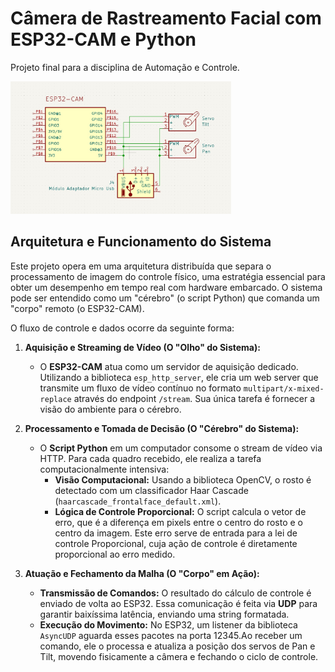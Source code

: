 # Câmera de Rastreamento Facial com ESP32-CAM e Python

Projeto final para a disciplina de Automação e Controle.

<img src="img/schematic.jpeg" alt="Esquemático de ligação do projeto" width="70%">

## Arquitetura e Funcionamento do Sistema

Este projeto opera em uma arquitetura distribuída que separa o processamento de imagem do controle físico, uma estratégia essencial para obter um desempenho em tempo real com hardware embarcado. O sistema pode ser entendido como um "cérebro" (o script Python) que comanda um "corpo" remoto (o ESP32-CAM).

O fluxo de controle e dados ocorre da seguinte forma:

1.  **Aquisição e Streaming de Vídeo (O "Olho" do Sistema):**
    * O **ESP32-CAM** atua como um servidor de aquisição dedicado. Utilizando a biblioteca `esp_http_server`, ele cria um web server que transmite um fluxo de vídeo contínuo no formato `multipart/x-mixed-replace` através do endpoint `/stream`. Sua única tarefa é fornecer a visão do ambiente para o cérebro.

2.  **Processamento e Tomada de Decisão (O "Cérebro" do Sistema):**
    * O **Script Python** em um computador consome o stream de vídeo via HTTP. Para cada quadro recebido, ele realiza a tarefa computacionalmente intensiva:
        * **Visão Computacional:** Usando a biblioteca OpenCV, o rosto é detectado com um classificador Haar Cascade (`haarcascade_frontalface_default.xml`).
        * **Lógica de Controle Proporcional:** O script calcula o vetor de erro, que é a diferença em pixels entre o centro do rosto e o centro da imagem. Este erro serve de entrada para a lei de controle Proporcional, cuja ação de controle é diretamente proporcional ao erro medido.

3.  **Atuação e Fechamento da Malha (O "Corpo" em Ação):**
    * **Transmissão de Comandos:** O resultado do cálculo de controle é enviado de volta ao ESP32. Essa comunicação é feita via **UDP** para garantir baixíssima latência, enviando uma string formatada.
    * **Execução do Movimento:** No ESP32, um listener da biblioteca `AsyncUDP` aguarda esses pacotes na porta 12345.Ao receber um comando, ele o processa e atualiza a posição dos servos de Pan e Tilt, movendo fisicamente a câmera e fechando o ciclo de controle.
